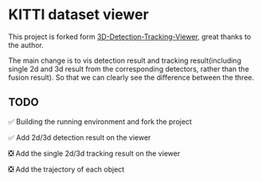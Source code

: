 # KITTI dataset viewer
This project is forked form [3D-Detection-Tracking-Viewer](https://github.com/hailanyi/3D-Detection-Tracking-Viewer), great thanks to the author.

The main change is to vis detection result and tracking result(including single 2d and 3d result from the corresponding detectors, rather than the fusion result). So that we can clearly see the difference between the three.

## TODO
✅ Building the running environment and fork the project

✅ Add 2d/3d detection result on the viewer

❎ Add the single 2d/3d tracking result on the viewer

❎ Add the trajectory of each object
